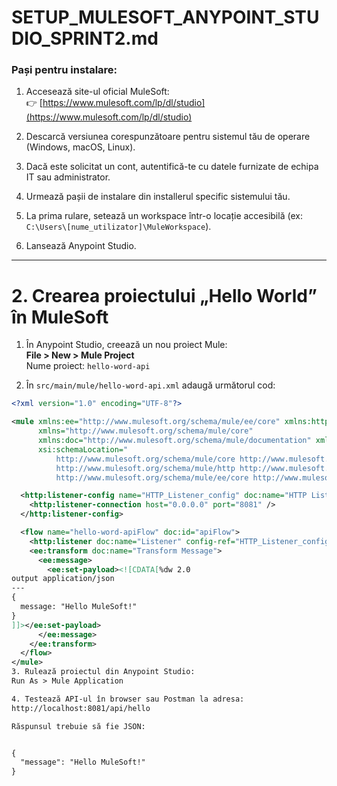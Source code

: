 # SETUP_MULESOFT_ANYPOINT_STUDIO_SPRINT2.md

### Pași pentru instalare:

1. Accesează site-ul oficial MuleSoft:  
   👉 [https://www.mulesoft.com/lp/dl/studio](https://www.mulesoft.com/lp/dl/studio)

2. Descarcă versiunea corespunzătoare pentru sistemul tău de operare (Windows, macOS, Linux).

3. Dacă este solicitat un cont, autentifică-te cu datele furnizate de echipa IT sau administrator.

4. Urmează pașii de instalare din installerul specific sistemului tău.

5. La prima rulare, setează un workspace într-o locație accesibilă (ex: `C:\Users\[nume_utilizator]\MuleWorkspace`).

6. Lansează Anypoint Studio.

---

# 2. Crearea proiectului „Hello World” în MuleSoft

1. În Anypoint Studio, creează un nou proiect Mule:  
   **File > New > Mule Project**  
   Nume proiect: `hello-word-api`

2. În `src/main/mule/hello-word-api.xml` adaugă următorul cod:

```xml
<?xml version="1.0" encoding="UTF-8"?>

<mule xmlns:ee="http://www.mulesoft.org/schema/mule/ee/core" xmlns:http="http://www.mulesoft.org/schema/mule/http"
      xmlns="http://www.mulesoft.org/schema/mule/core"
      xmlns:doc="http://www.mulesoft.org/schema/mule/documentation" xmlns:xsi="http://www.w3.org/2001/XMLSchema-instance"
      xsi:schemaLocation="
          http://www.mulesoft.org/schema/mule/core http://www.mulesoft.org/schema/mule/core/current/mule.xsd
          http://www.mulesoft.org/schema/mule/http http://www.mulesoft.org/schema/mule/http/current/mule-http.xsd
          http://www.mulesoft.org/schema/mule/ee/core http://www.mulesoft.org/schema/mule/ee/core/current/mule-ee.xsd">

  <http:listener-config name="HTTP_Listener_config" doc:name="HTTP Listener config">
    <http:listener-connection host="0.0.0.0" port="8081" />
  </http:listener-config>

  <flow name="hello-word-apiFlow" doc:id="apiFlow">
    <http:listener doc:name="Listener" config-ref="HTTP_Listener_config" path="/api/hello"/>
    <ee:transform doc:name="Transform Message">
      <ee:message>
        <ee:set-payload><![CDATA[%dw 2.0
output application/json
---
{
  message: "Hello MuleSoft!"
}
]]></ee:set-payload>
      </ee:message>
    </ee:transform>
  </flow>
</mule>
3. Rulează proiectul din Anypoint Studio:
Run As > Mule Application

4. Testează API-ul în browser sau Postman la adresa:
http://localhost:8081/api/hello

Răspunsul trebuie să fie JSON:


{
  "message": "Hello MuleSoft!"
}

```
